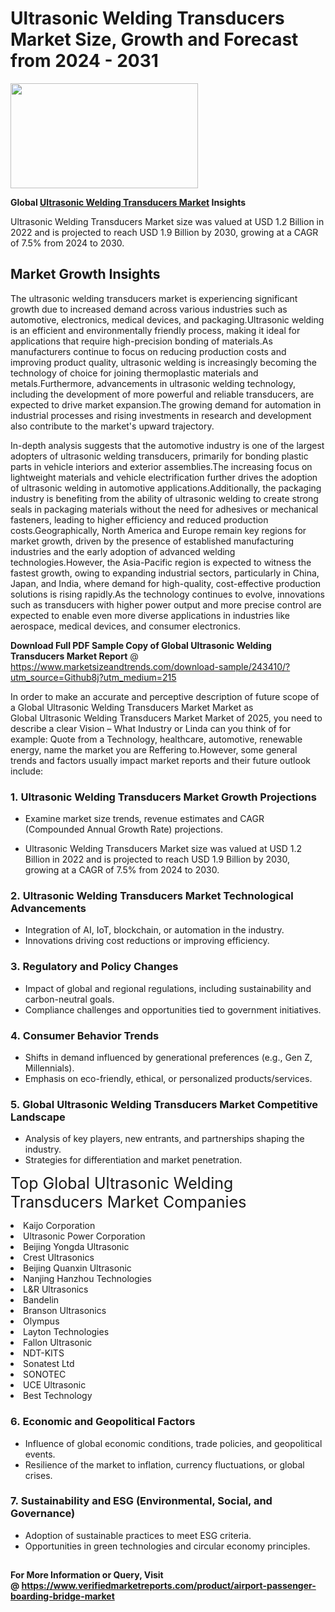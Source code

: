 <H1>Ultrasonic Welding Transducers Market Size, Growth and Forecast from 2024 - 2031</H1><img class="aligncenter size-medium wp-image-584254" src="https://thirdeyenews.in/wp-content/uploads/2024/09/Global-Market-Research-300x168.jpeg" alt="" width="300" height="168" /><p><strong>Global&nbsp;<a href="https://www.marketsizeandtrends.com/download-sample/243410/?utm_source=Github8j?utm_medium=215">Ultrasonic Welding Transducers Market</a> Insights</strong></p><p>Ultrasonic Welding Transducers Market size was valued at USD 1.2 Billion in 2022 and is projected to reach USD 1.9 Billion by 2030, growing at a CAGR of 7.5% from 2024 to 2030.</p><p><h2>Market Growth Insights</h2> <p>The ultrasonic welding transducers market is experiencing significant growth due to increased demand across various industries such as automotive, electronics, medical devices, and packaging.Ultrasonic welding is an efficient and environmentally friendly process, making it ideal for applications that require high-precision bonding of materials.As manufacturers continue to focus on reducing production costs and improving product quality, ultrasonic welding is increasingly becoming the technology of choice for joining thermoplastic materials and metals.Furthermore, advancements in ultrasonic welding technology, including the development of more powerful and reliable transducers, are expected to drive market expansion.The growing demand for automation in industrial processes and rising investments in research and development also contribute to the market's upward trajectory.</p> <p>In-depth analysis suggests that the automotive industry is one of the largest adopters of ultrasonic welding transducers, primarily for bonding plastic parts in vehicle interiors and exterior assemblies.The increasing focus on lightweight materials and vehicle electrification further drives the adoption of ultrasonic welding in automotive applications.Additionally, the packaging industry is benefiting from the ability of ultrasonic welding to create strong seals in packaging materials without the need for adhesives or mechanical fasteners, leading to higher efficiency and reduced production costs.Geographically, North America and Europe remain key regions for market growth, driven by the presence of established manufacturing industries and the early adoption of advanced welding technologies.However, the Asia-Pacific region is expected to witness the fastest growth, owing to expanding industrial sectors, particularly in China, Japan, and India, where demand for high-quality, cost-effective production solutions is rising rapidly.As the technology continues to evolve, innovations such as transducers with higher power output and more precise control are expected to enable even more diverse applications in industries like aerospace, medical devices, and consumer electronics.</p><p><span class=""><strong>Download Full PDF Sample Copy of Global Ultrasonic Welding Transducers Market Report</strong> @ <a href="https://www.marketsizeandtrends.com/download-sample/243410/?utm_source=Github8j?utm_medium=215" target="_blank">https://www.marketsizeandtrends.com/download-sample/243410/?utm_source=Github8j?utm_medium=215</a></span></p><p>In order to make an accurate and perceptive description of future scope of a Global&nbsp;Ultrasonic Welding Transducers Market Market as Global&nbsp;Ultrasonic Welding Transducers Market Market of 2025, you need to describe a clear Vision &ndash; What Industry or Linda can you think of for example: Quote from a Technology, healthcare, automotive, renewable energy, name the market you are Reffering to.However, some general trends and factors usually impact market reports and their future outlook include:</p><h3>1.&nbsp;<strong>Ultrasonic Welding Transducers Market Growth Projections</strong></h3><ul><li>Examine market size trends, revenue estimates and CAGR (Compounded Annual Growth Rate) projections.</li><li><p>Ultrasonic Welding Transducers Market size was valued at USD 1.2 Billion in 2022 and is projected to reach USD 1.9 Billion by 2030, growing at a CAGR of 7.5% from 2024 to 2030.</p></li></ul><h3>2.&nbsp;<strong>Ultrasonic Welding Transducers Market Technological Advancements</strong></h3><ul><li>Integration of AI, IoT, blockchain, or automation in the industry.</li><li>Innovations driving cost reductions or improving efficiency.</li></ul><h3>3.&nbsp;<strong>Regulatory and Policy Changes</strong></h3><ul><li>Impact of global and regional regulations, including sustainability and carbon-neutral goals.</li><li>Compliance challenges and opportunities tied to government initiatives.</li></ul><h3>4.&nbsp;<strong>Consumer Behavior Trends</strong></h3><ul><li>Shifts in demand influenced by generational preferences (e.g., Gen Z, Millennials).</li><li>Emphasis on eco-friendly, ethical, or personalized products/services.</li></ul><h3>5.&nbsp;<strong>Global Ultrasonic Welding Transducers Market Competitive Landscape</strong></h3><ul><li>Analysis of key players, new entrants, and partnerships shaping the industry.</li><li>Strategies for differentiation and market penetration.</li></ul><p data-pm-slice="1 1 []"><span style="color: inherit; font-family: inherit; font-size: 25px;">Top Global Ultrasonic Welding Transducers Market Companies</span></p><div class="" data-test-id=""><p><li>Kaijo Corporation</li><li> Ultrasonic Power Corporation</li><li> Beijing Yongda Ultrasonic</li><li> Crest Ultrasonics</li><li> Beijing Quanxin Ultrasonic</li><li> Nanjing Hanzhou Technologies</li><li> L&R Ultrasonics</li><li> Bandelin</li><li> Branson Ultrasonics</li><li> Olympus</li><li> Layton Technologies</li><li> Fallon Ultrasonic</li><li> NDT-KITS</li><li> Sonatest Ltd</li><li> SONOTEC</li><li> UCE Ultrasonic</li><li> Best Technology</li></p></div><h3>6.&nbsp;<strong>Economic and Geopolitical Factors</strong></h3><ul><li>Influence of global economic conditions, trade policies, and geopolitical events.</li><li>Resilience of the market to inflation, currency fluctuations, or global crises.</li></ul><h3>7.&nbsp;<strong>Sustainability and ESG (Environmental, Social, and Governance)</strong></h3><ul><li>Adoption of sustainable practices to meet ESG criteria.</li><li>Opportunities in green technologies and circular economy principles.</li></ul><h2><strong style="font-size: 14px;">For More Information or Query, Visit @&nbsp;</strong><a style="background-color: #ffffff; font-size: 14px;" href="https://www.marketsizeandtrends.com/report/ultrasonic-welding-transducers-market/" target="_blank">https://www.verifiedmarketreports.com/product/airport-passenger-boarding-bridge-market</a></h2>